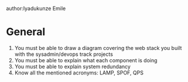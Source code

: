 author:Iyadukunze Emile
# General
1. You must be able to draw a diagram covering the web stack you built with the sysadmin/devops track projects
1. You must be able to explain what each component is doing
1. You must be able to explain system redundancy
1. Know all the mentioned acronyms: LAMP, SPOF, QPS
